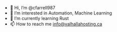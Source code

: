 - 👋 Hi, I’m @cfarrell987
- 👀 I’m interested in Automation, Machine Learning
- 🌱 I’m currently learning Rust
- 📫 How to reach me info@valhallahosting.ca

<!---
cfarrell987/cfarrell987 is a ✨ special ✨ repository because its `README.md` (this file) appears on your GitHub profile.
You can click the Preview link to take a look at your changes.
--->
